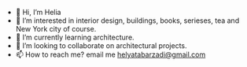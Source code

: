 - 👋 Hi, I’m Helia
- 👀 I’m interested in interior design, buildings, books, serieses, tea and New York city of course.
- 🌱 I’m currently learning architecture.
- 💞️ I’m looking to collaborate on architectural projects.
- 📫 How to reach me? email me helyatabarzadi@gmail.com

<!---
HeliaMadeThis/HeliaMadeThis is a ✨ special ✨ repository because its `README.md` (this file) appears on your GitHub profile.
You can click the Preview link to take a look at your changes.
--->
